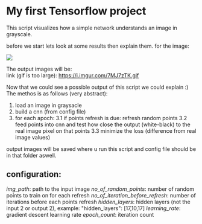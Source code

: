 # My first Tensorflow project
This script visualizes how a simple network understands an image in grayscale.

before we start lets look at some results then explain them.
for the image:  

![](https://i.imgur.com/pHELj2G.jpg")  

The output images will be:   
link (gif is too large): https://i.imgur.com/7MJ7zTK.gif

Now that we could see a possible output of this script we could explain :)
The methos is as follows (very abstract):
1. load an image in graysacle
2. build a cnn (from config file)
3. for each apoch:
	3.1 if points refresh is due: refresh random points
	3.2 feed points into cnn and test how close the output (white-black) to the real image pixel on that points
	3.3 minimize the loss (difference from real image values)

output images will be saved where u run this script and config file should be in that folder aswell.

## configuration:
*img_path*: path to the input image
*no_of_random_points*: number of random points to train on for each refresh
*no_of_iteration_before_refresh*: number of iterations before each points refresh
*hidden_layers*: hidden layers (not the input 2 or output 2), example: "hidden_layers": [17,10,17]
*learning_rate*: gradient descent learning rate
*epoch_count*: iteration count


